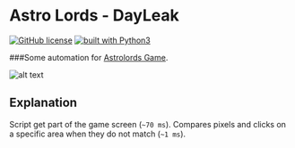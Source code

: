 # Astro Lords - DayLeak
[![GitHub license](https://img.shields.io/github/license/mashape/apistatus.svg)](https://github.com/timgrossmann/InstaPy/blob/master/LICENSE)
[![built with Python3](https://img.shields.io/badge/Built%20with-Python3-green.svg)](https://www.python.org/)

###Some automation for [Astrolords Game][1].

![alt text][logo]

Explanation
------
Script get part of the game screen (`~70 ms`).
Compares pixels and clicks on a specific area when they do not match (`~1 ms`).


[1]: http://astrolords.ru/
[logo]: https://github.com/brokeyourbike/astrolords_dayleak/blob/master/screen_example/screen_example_1.png "Screen Example"
